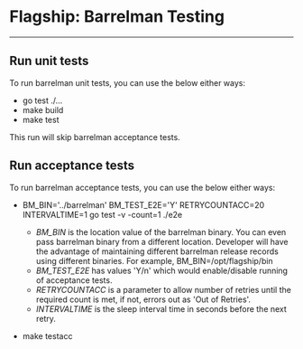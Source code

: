 Flagship: Barrelman Testing
====
---
## Run unit tests
To run barrelman unit tests, you can use the below either ways:
- go test ./...
- make build
- make test

This run will skip barrelman acceptance tests.

## Run acceptance tests
To run barrelman acceptance tests, you can use the below either ways:
- BM_BIN='../barrelman' BM_TEST_E2E='Y' RETRYCOUNTACC=20 INTERVALTIME=1 go test -v -count=1 ./e2e
  * *BM_BIN* is the location value of the barrelman binary. You can even pass barrelman binary from a different location. Developer will have the advantage of maintaining different barrelman release records using different binaries. For example, BM_BIN=/opt/flagship/bin
  * *BM_TEST_E2E* has values 'Y/n' which would enable/disable running of acceptance tests.
  * *RETRYCOUNTACC* is a parameter to allow number of retries until the required count is met, if not, errors out as 'Out of Retries'.
  * *INTERVALTIME* is the sleep interval time in seconds before the next retry.

- make testacc
